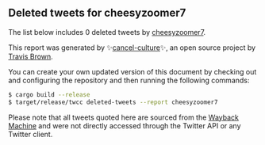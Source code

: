 ## Deleted tweets for cheesyzoomer7

The list below includes 0 deleted tweets by
[cheesyzoomer7](https://twitter.com/cheesyzoomer7).



This report was generated by ✨[cancel-culture](https://github.com/travisbrown/cancel-culture)✨,
an open source project by [Travis Brown](https://twitter.com/travisbrown).

You can create your own updated version of this document by checking out and configuring the
repository and then running the following commands:

```bash
$ cargo build --release
$ target/release/twcc deleted-tweets --report cheesyzoomer7
```

Please note that all tweets quoted here are sourced from the
[Wayback Machine](https://web.archive.org) and were not directly accessed through the Twitter API or
any Twitter client.

